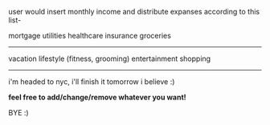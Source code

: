 user would insert monthly income and distribute expanses according to this list-

mortgage
utilities
healthcare
insurance
groceries
_____
vacation
lifestyle (fitness, grooming)
entertainment
shopping
_____


i'm headed to nyc, i'll finish it tomorrow i believe :)

**feel free to add/change/remove whatever you want!**

BYE :)
